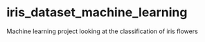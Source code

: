 # iris_dataset_machine_learning
Machine learning project looking at the classification of iris flowers 
